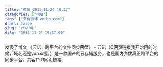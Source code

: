 ```yaml
---
title: "微博 2012.11.24 10:27"
categories: ["嘀咕"]
tags: ["来自微博 weibo.com"]
draft: false
slug: "ztwUWL"
date: "2012-11-24 10:27:00"
---
```


<p>发表了博文 《云诺：跨平台的文件同步网盘》 - 云诺（O网页链接我开始用的时候，域名还是yun.io喔。）是一款国产的云存储服务，也是国内少数真正跨平台的同步平台。其客户 O网页链接 ​​​​</p>
